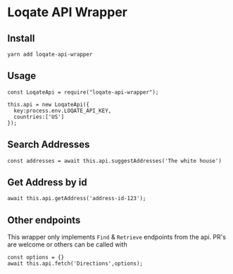 # Loqate API Wrapper

## Install

`yarn add loqate-api-wrapper`

## Usage

```
const LoqateApi = require("loqate-api-wrapper");

this.api = new LoqateApi({
  key:process.env.LOQATE_API_KEY,
  countries:['US']
});
```

## Search Addresses

```
const addresses = await this.api.suggestAddresses('The white house')
```

## Get Address by id

```
await this.api.getAddress('address-id-123');
```

## Other endpoints

This wrapper only implements `Find` & `Retrieve` endpoints from the api. PR's are welcome or others can be called with

```
const options = {}
await this.api.fetch('Directions',options);
```
